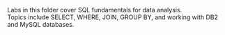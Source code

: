 Labs in this folder cover SQL fundamentals for data analysis.  
Topics include SELECT, WHERE, JOIN, GROUP BY, and working with DB2 and MySQL databases.
